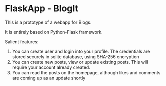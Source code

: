 # FlaskApp - BlogIt
This is a prototype of a webapp for Blogs.

It is entirely based on Python-Flask framework.

Salient features:
1) You can create user and login into your profile. The credentials are stored securely in sqlite database, using SHA-256 encryption
2) You can create new posts, view or update existing posts. This will require your account already created.
3) You can read the posts on the homepage, although likes and comments are coming up as an update shortly
